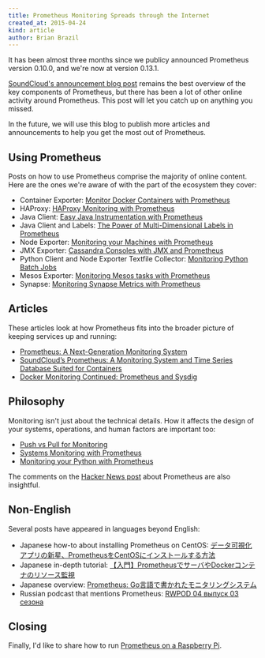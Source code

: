 ```yaml
---
title: Prometheus Monitoring Spreads through the Internet
created_at: 2015-04-24
kind: article
author: Brian Brazil
---
```


It has been almost three months since we publicy announced Prometheus version
0.10.0, and we're now at version 0.13.1.

[SoundCloud's announcement blog post](https://developers.soundcloud.com/blog/prometheus-monitoring-at-soundcloud)
remains the best overview of the key components of Prometheus, but there has
been a lot of other online activity around Prometheus. This post will let you
catch up on anything you missed.

In the future, we will use this blog to publish more articles and announcements
to help you get the most out of Prometheus.

## Using Prometheus

Posts on how to use Prometheus comprise the majority of online content. Here
are the ones we're aware of with the part of the ecosystem they cover:

* Container Exporter: [Monitor Docker Containers with Prometheus](https://5pi.de/2015/01/26/monitor-docker-containers-with-prometheus/)
* HAProxy: [HAProxy Monitoring with Prometheus](http://www.boxever.com/haproxy-monitoring-with-prometheus)
* Java Client: [Easy Java Instrumentation with Prometheus](http://www.boxever.com/easy-java-instrumentation-with-prometheus)
* Java Client and Labels: [The Power of Multi-Dimensional Labels in Prometheus](http://www.boxever.com/the-power-of-multi-dimensional-labels-in-prometheus)
* Node Exporter: [Monitoring your Machines with Prometheus](http://www.boxever.com/monitoring-your-machines-with-prometheus)
* JMX Exporter: [Cassandra Consoles with JMX and Prometheus](http://www.boxever.com/cassandra-consoles-with-jmx-and-prometheus)
* Python Client and Node Exporter Textfile Collector: [Monitoring Python Batch Jobs](http://www.boxever.com/monitoring-python-batch-jobs)
* Mesos Exporter: [Monitoring Mesos tasks with Prometheus](http://www.antonlindstrom.com/2015/02/24/monitoring-mesos-tasks-with-prometheus.html)
* Synapse: [Monitoring Synapse Metrics with Prometheus](http://matrix.org/blog/2015/04/23/monitoring-synapse-metrics-with-prometheus/)

## Articles

These articles look at how Prometheus fits into the broader picture of keeping services up and running:

* [Prometheus: A Next-Generation Monitoring System](http://www.boxever.com/prometheus-a-next-generation-monitoring-system)
* [SoundCloud’s Prometheus: A Monitoring System and Time Series Database Suited for Containers](http://thenewstack.io/soundclouds-prometheus-monitoring-system-time-series-database-suited-containers/)
* [Docker Monitoring Continued: Prometheus and Sysdig](http://rancher.com/docker-monitoring-continued-prometheus-and-sysdig/)

## Philosophy

Monitoring isn't just about the technical details. How it affects the design of
your systems, operations, and human factors are important too:

* [Push vs Pull for Monitoring](http://www.boxever.com/push-vs-pull-for-monitoring)
* [Systems Monitoring with Prometheus](http://www.slideshare.net/brianbrazil/devops-ireland-systems-monitoring-with-prometheus)
* [Monitoring your Python with Prometheus](http://www.slideshare.net/brianbrazil/python-ireland-monitoring-your-python-with-prometheus)

The comments on the [Hacker News post](https://news.ycombinator.com/item?id=8995696) about Prometheus are also insightful.

## Non-English

Several posts have appeared in languages beyond English:

* Japanese how-to about installing Prometheus on CentOS: [データ可視化アプリの新星、PrometheusをCentOSにインストールする方法](http://y-ken.hatenablog.com/entry/how-to-install-prometheus)
* Japanese in-depth tutorial: [【入門】PrometheusでサーバやDockerコンテナのリソース監視](http://pocketstudio.jp/log3/2015/02/11/what_is_prometheus_monitoring/)
* Japanese overview: [Prometheus: Go言語で書かれたモニタリングシステム](http://wazanova.jp/items/1672)
* Russian podcast that mentions Prometheus: [RWPOD 04 выпуск 03 сезона](http://www.rwpod.com/posts/2015/02/02/podcast-03-04.html)

## Closing

Finally, I'd like to share how to run [Prometheus on a Raspberry Pi](https://5pi.de/2015/02/10/prometheus-on-raspberry-pi/).
